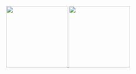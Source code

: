 <div>
  <a href="https://github.com/milemoliveira">
  <img height="167em" src="https://github-readme-stats.vercel.app/api?username=milemoliveira&show_icons=true&theme=onedark&include_all_commits=true&count_private=true"/>
  <img height="167em" src="https://github-readme-stats.vercel.app/api/top-langs/?username=milemoliveira&layout=compact&langs_count=7&theme=onedark"/>
</div>
  
